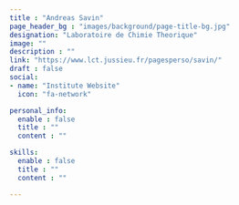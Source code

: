 ```yaml
---
title : "Andreas Savin"
page_header_bg : "images/background/page-title-bg.jpg"
designation: "Laboratoire de Chimie Theorique"
image: ""
description : ""
link: "https://www.lct.jussieu.fr/pagesperso/savin/"
draft : false
social:
- name: "Institute Website"
  icon: "fa-network"

personal_info:
  enable : false
  title : ""
  content : ""

skills:
  enable : false
  title : ""
  content : ""

---
```

